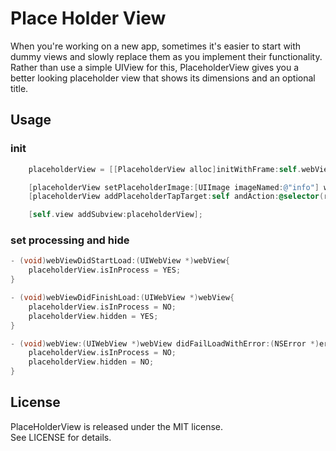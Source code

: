 # Place Holder View

When you're working on a new app, sometimes it's easier to start with dummy views and slowly replace them as you implement their functionality. Rather than use a simple UIView for this, PlaceholderView gives you a better looking placeholder view that shows its dimensions and an optional title.

## Usage
### init
```Objective-C
    placeholderView = [[PlaceholderView alloc]initWithFrame:self.webView.frame];

    [placeholderView setPlaceholderImage:[UIImage imageNamed:@"info"] withImageSize:CGSizeMake(60, 60) andMessage:@"Sorry, Can not connect to server, please check network configuration"];
    [placeholderView addPlaceholderTapTarget:self andAction:@selector(reloadWeb)];

    [self.view addSubview:placeholderView];
```
### set processing and hide
```Objective-C
- (void)webViewDidStartLoad:(UIWebView *)webView{
    placeholderView.isInProcess = YES;
}

- (void)webViewDidFinishLoad:(UIWebView *)webView{
    placeholderView.isInProcess = NO;
    placeholderView.hidden = YES;
}

- (void)webView:(UIWebView *)webView didFailLoadWithError:(NSError *)error{
    placeholderView.isInProcess = NO;
    placeholderView.hidden = NO;
}

```
## License
PlaceHolderView is released under the MIT license.  
See LICENSE for details.
